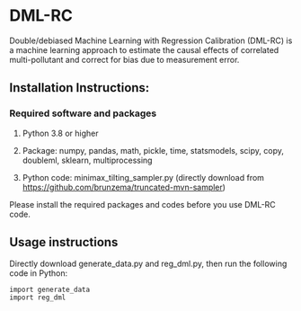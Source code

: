 # DML-RC
Double/debiased Machine Learning with Regression Calibration (DML-RC) is a machine learning approach to estimate the causal effects of correlated multi-pollutant and correct for bias due to measurement error. 

## Installation Instructions:

### Required software and packages
    
1. Python 3.8 or higher
    
2. Package:    numpy, pandas, math, pickle, time, statsmodels, scipy, copy, doubleml, sklearn, multiprocessing
    
3. Python code:   minimax_tilting_sampler.py (directly download from https://github.com/brunzema/truncated-mvn-sampler)

Please install the required packages and codes before you use DML-RC code.

## Usage instructions

Directly download generate_data.py and reg_dml.py, then run the following code in Python:

```
import generate_data
import reg_dml
```
